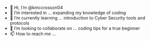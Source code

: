 - 👋 Hi, I’m @kmccrosson04
- 👀 I’m interested in ... expanding my knowledge of coding
- 🌱 I’m currently learning ... introduction to Cyber Security tools and protocols
- 💞️ I’m looking to collaborate on ... coding tips for a true beginner
- 📫 How to reach me ...

<!---
kmccrosson04/kmccrosson04 is a ✨ special ✨ repository because its `README.md` (this file) appears on your GitHub profile.
You can click the Preview link to take a look at your changes.
--->
